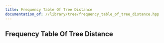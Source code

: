 ```yaml
---
title: Frequency Table Of Tree Distance
documentation_of: //library/tree/frequency_table_of_tree_distance.hpp
---
```

## Frequency Table Of Tree Distance
